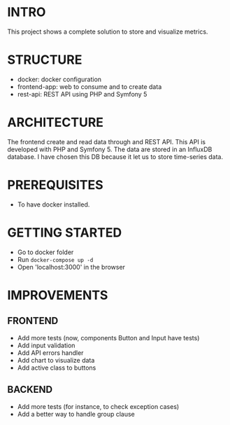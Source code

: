 # INTRO
This project shows a complete solution to store and visualize metrics.

# STRUCTURE
- docker: docker configuration
- frontend-app: web to consume and to create data
- rest-api: REST API using PHP and Symfony 5

# ARCHITECTURE
The frontend create and read data through and REST API.
This API is developed with PHP and Symfony 5.
The data are stored in an InfluxDB database. I have chosen this DB because it let us to store time-series data.

# PREREQUISITES
- To have docker installed.

# GETTING STARTED
* Go to docker folder
* Run `docker-compose up -d`
* Open 'localhost:3000' in the browser

# IMPROVEMENTS

## FRONTEND
- Add more tests (now, components Button and Input have tests)
- Add input validation
- Add API errors handler
- Add chart to visualize data
- Add active class to buttons

## BACKEND
- Add more tests (for instance, to check exception cases)
- Add a better way to handle group clause